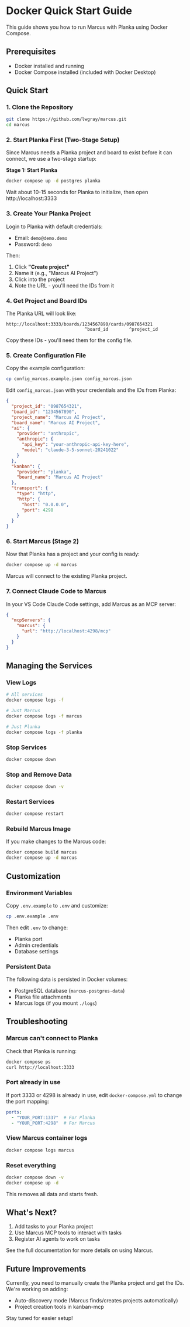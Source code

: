 # Docker Quick Start Guide

This guide shows you how to run Marcus with Planka using Docker Compose.

## Prerequisites

- Docker installed and running
- Docker Compose installed (included with Docker Desktop)

## Quick Start

### 1. Clone the Repository

```bash
git clone https://github.com/lwgray/marcus.git
cd marcus
```

### 2. Start Planka First (Two-Stage Setup)

Since Marcus needs a Planka project and board to exist before it can connect, we use a two-stage startup:

**Stage 1: Start Planka**

```bash
docker compose up -d postgres planka
```

Wait about 10-15 seconds for Planka to initialize, then open http://localhost:3333

### 3. Create Your Planka Project

Login to Planka with default credentials:
- Email: `demo@demo.demo`
- Password: `demo`

Then:
1. Click **"Create project"**
2. Name it (e.g., "Marcus AI Project")
3. Click into the project
4. Note the URL - you'll need the IDs from it

### 4. Get Project and Board IDs

The Planka URL will look like:
```
http://localhost:3333/boards/1234567890/cards/0987654321
                              ^board_id        ^project_id
```

Copy these IDs - you'll need them for the config file.

### 5. Create Configuration File

Copy the example configuration:

```bash
cp config_marcus.example.json config_marcus.json
```

Edit `config_marcus.json` with your credentials and the IDs from Planka:

```json
{
  "project_id": "0987654321",
  "board_id": "1234567890",
  "project_name": "Marcus AI Project",
  "board_name": "Marcus AI Project",
  "ai": {
    "provider": "anthropic",
    "anthropic": {
      "api_key": "your-anthropic-api-key-here",
      "model": "claude-3-5-sonnet-20241022"
    }
  },
  "kanban": {
    "provider": "planka",
    "board_name": "Marcus AI Project"
  },
  "transport": {
    "type": "http",
    "http": {
      "host": "0.0.0.0",
      "port": 4298
    }
  }
}
```

### 6. Start Marcus (Stage 2)

Now that Planka has a project and your config is ready:

```bash
docker compose up -d marcus
```

Marcus will connect to the existing Planka project.

### 7. Connect Claude Code to Marcus

In your VS Code Claude Code settings, add Marcus as an MCP server:

```json
{
  "mcpServers": {
    "marcus": {
      "url": "http://localhost:4298/mcp"
    }
  }
}
```

## Managing the Services

### View Logs

```bash
# All services
docker compose logs -f

# Just Marcus
docker compose logs -f marcus

# Just Planka
docker compose logs -f planka
```

### Stop Services

```bash
docker compose down
```

### Stop and Remove Data

```bash
docker compose down -v
```

### Restart Services

```bash
docker compose restart
```

### Rebuild Marcus Image

If you make changes to the Marcus code:

```bash
docker compose build marcus
docker compose up -d marcus
```

## Customization

### Environment Variables

Copy `.env.example` to `.env` and customize:

```bash
cp .env.example .env
```

Then edit `.env` to change:
- Planka port
- Admin credentials
- Database settings

### Persistent Data

The following data is persisted in Docker volumes:
- PostgreSQL database (`marcus-postgres-data`)
- Planka file attachments
- Marcus logs (if you mount `./logs`)

## Troubleshooting

### Marcus can't connect to Planka

Check that Planka is running:
```bash
docker compose ps
curl http://localhost:3333
```

### Port already in use

If port 3333 or 4298 is already in use, edit `docker-compose.yml` to change the port mapping:

```yaml
ports:
  - "YOUR_PORT:1337"  # For Planka
  - "YOUR_PORT:4298"  # For Marcus
```

### View Marcus container logs

```bash
docker compose logs marcus
```

### Reset everything

```bash
docker compose down -v
docker compose up -d
```

This removes all data and starts fresh.

## What's Next?

1. Add tasks to your Planka project
2. Use Marcus MCP tools to interact with tasks
3. Register AI agents to work on tasks

See the full documentation for more details on using Marcus.

## Future Improvements

Currently, you need to manually create the Planka project and get the IDs. We're working on adding:
- Auto-discovery mode (Marcus finds/creates projects automatically)
- Project creation tools in kanban-mcp

Stay tuned for easier setup!
